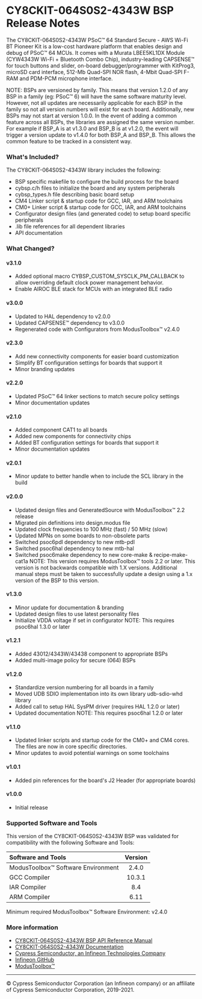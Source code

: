 # CY8CKIT-064S0S2-4343W BSP Release Notes
The CY8CKIT-064S0S2-4343W PSoC™ 64 Standard Secure - AWS Wi-Fi BT Pioneer Kit is a low-cost hardware platform that enables design and debug of PSoC™ 64 MCUs. It comes with a Murata LBEE5KL1DX Module (CYW4343W Wi-Fi + Bluetooth Combo Chip), industry-leading CAPSENSE™ for touch buttons and slider, on-board debugger/programmer with KitProg3, microSD card interface, 512-Mb Quad-SPI NOR flash, 4-Mbit Quad-SPI F-RAM and PDM-PCM microphone interface.

NOTE: BSPs are versioned by family. This means that version 1.2.0 of any BSP in a family (eg: PSoC™ 6) will have the same software maturity level. However, not all updates are necessarily applicable for each BSP in the family so not all version numbers will exist for each board. Additionally, new BSPs may not start at version 1.0.0. In the event of adding a common feature across all BSPs, the libraries are assigned the same version number. For example if BSP_A is at v1.3.0 and BSP_B is at v1.2.0, the event will trigger a version update to v1.4.0 for both BSP_A and BSP_B. This allows the common feature to be tracked in a consistent way.

### What's Included?
The CY8CKIT-064S0S2-4343W library includes the following:
* BSP specific makefile to configure the build process for the board
* cybsp.c/h files to initialize the board and any system peripherals
* cybsp_types.h file describing basic board setup
* CM4 Linker script & startup code for GCC, IAR, and ARM toolchains
* CM0+ Linker script & startup code for GCC, IAR, and ARM toolchains
* Configurator design files (and generated code) to setup board specific peripherals
* .lib file references for all dependent libraries
* API documentation

### What Changed?
#### v3.1.0
* Added optional macro CYBSP_CUSTOM_SYSCLK_PM_CALLBACK to allow overriding default clock power management behavior.
* Enable AIROC BLE stack for MCUs with an integrated BLE radio
#### v3.0.0
* Updated to HAL dependency to v2.0.0
* Updated CAPSENSE™ dependency to v3.0.0
* Regenerated code with Configurators from ModusToolbox™ v2.4.0
#### v2.3.0
* Add new connectivity components for easier board customization
* Simplify BT configuration settings for boards that support it
* Minor branding updates
#### v2.2.0
* Updated PSoC™ 64 linker sections to match secure policy settings
* Minor documentation updates
#### v2.1.0
* Added component CAT1 to all boards
* Added new components for connectivity chips
* Added BT configuration settings for boards that support it
* Minor documentation updates
#### v2.0.1
* Minor update to better handle when to include the SCL library in the build
#### v2.0.0
* Updated design files and GeneratedSource with ModusToolbox™ 2.2 release
* Migrated pin definitions into design.modus file
* Updated clock frequencies to 100 MHz (fast) / 50 MHz (slow)
* Updated MPNs on some boards to non-obsolete parts
* Switched psoc6pdl dependency to new mtb-pdl
* Switched psoc6hal dependency to new mtb-hal
* Switched psoc6make dependency to new core-make & recipe-make-cat1a
NOTE: This version requires ModusToolbox™ tools 2.2 or later. This version is not backwards compatible with 1.X versions. Additional manual steps must be taken to successfully update a design using a 1.x version of the BSP to this version.
#### v1.3.0
* Minor update for documentation & branding
* Updated design files to use latest personality files
* Initialize VDDA voltage if set in configurator
NOTE: This requires psoc6hal 1.3.0 or later
#### v1.2.1
* Added 43012/4343W/43438 component to appropriate BSPs
* Added multi-image policy for secure (064) BSPs
#### v1.2.0
* Standardize version numbering for all boards in a family
* Moved UDB SDIO implementation into its own library udb-sdio-whd library
* Added call to setup HAL SysPM driver (requires HAL 1.2.0 or later)
* Updated documentation
NOTE: This requires psoc6hal 1.2.0 or later
#### v1.1.0
* Updated linker scripts and startup code for the CM0+ and CM4 cores. The files are now in core specific directories.
* Minor updates to avoid potential warnings on some toolchains
#### v1.0.1
* Added pin references for the board's J2 Header (for appropriate boards)
#### v1.0.0
* Initial release

### Supported Software and Tools
This version of the CY8CKIT-064S0S2-4343W BSP was validated for compatibility with the following Software and Tools:

| Software and Tools                        | Version |
| :---                                      | :----:  |
| ModusToolbox™ Software Environment        | 2.4.0   |
| GCC Compiler                              | 10.3.1  |
| IAR Compiler                              | 8.4     |
| ARM Compiler                              | 6.11    |

Minimum required ModusToolbox™ Software Environment: v2.4.0

### More information
* [CY8CKIT-064S0S2-4343W BSP API Reference Manual][api]
* [CY8CKIT-064S0S2-4343W Documentation](http://www.cypress.com/CY8CKIT-064S0S2-4343W)
* [Cypress Semiconductor, an Infineon Technologies Company](http://www.cypress.com)
* [Infineon GitHub](https://github.com/infineon)
* [ModusToolbox™](https://www.cypress.com/products/modustoolbox-software-environment)

[api]: https://infineon.github.io/TARGET_CY8CKIT-064S0S2-4343W/html/modules.html

---
© Cypress Semiconductor Corporation (an Infineon company) or an affiliate of Cypress Semiconductor Corporation, 2019-2021.